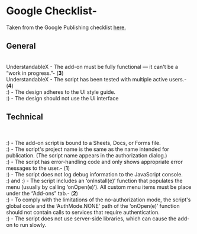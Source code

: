 Google Checklist- 
=================
Taken from the Google Publishing checklist <a href="https://developers.google.com/apps-script/add-ons/publish">here.</a>
<br>
<h2>General</h2>
<br>
UnderstandableX - The add-on must be fully functional — it can't be a “work in progress.”- (<b>3</b>) <br>
UnderstandableX - The script has been tested with multiple active users.- (<b>4</b>) <br>
:) - The design adheres to the UI style guide.<br>
:) - The design should not use the Ui interface
<h2>Technical</h2><br>

:) - The add-on script is bound to a Sheets, Docs, or Forms file.<br>
:) - The script's project name is the same as the name intended for publication. (The script name appears in the authorization dialog.)<br>
:) - The script has error-handling code and only shows appropriate error messages to the user.- (<b>1</b>) <br> 
:) - The script does not log debug information to the JavaScript console.<br>
:) and :) - The script includes an ‘onInstall(e)’ function that populates the menu (usually by calling ‘onOpen(e)’). All custom menu items must be place under the “Add-ons” tab.- (<b>2</b>) <br>
:) - To comply with the limitations of the no-authorization mode, the script's global code and the ‘AuthMode.NONE’ path of the ‘onOpen(e)’ function should not contain calls to services that require authentication.
<br>
:) - The script does not use server-side libraries, which can cause the add-on to run slowly.
